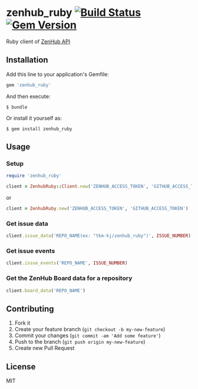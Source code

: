 # zenhub_ruby [![Build Status](https://travis-ci.org/tkm-kj/zenhub_ruby.svg?branch=master)](https://travis-ci.org/tkm-kj/zenhub_ruby) [![Gem Version](https://badge.fury.io/rb/zenhub_ruby.svg)](https://badge.fury.io/rb/zenhub_ruby)

Ruby client of [ZenHub API](https://github.com/ZenHubIO/API)

## Installation

Add this line to your application's Gemfile:

```ruby
gem 'zenhub_ruby'
```

And then execute:

    $ bundle

Or install it yourself as:

    $ gem install zenhub_ruby

## Usage

### Setup

```ruby
require 'zenhub_ruby'

client = ZenhubRuby::Client.new('ZENHUB_ACCESS_TOKEN', 'GITHUB_ACCESS_TOKEN')
```

or

```ruby
client = ZenhubRuby.new('ZENHUB_ACCESS_TOKEN', 'GITHUB_ACCESS_TOKEN')
```

### Get issue data

```ruby
client.issue_data('REPO_NAME(ex: "tkm-kj/zenhub_ruby")', ISSUE_NUMBER)
```

### Get issue events

```ruby
client.issue_events('REPO_NAME', ISSUE_NUMBER)
```

### Get the ZenHub Board data for a repository

```ruby
client.board_data('REPO_NAME')
```

## Contributing

1. Fork it
2. Create your feature branch (`git checkout -b my-new-feature`)
3. Commit your changes (`git commit -am 'Add some feature'`)
4. Push to the branch (`git push origin my-new-feature`)
5. Create new Pull Request

## License

MIT

